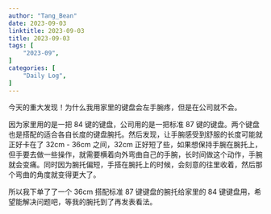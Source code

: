 ```yaml
---
author: "Tang_Bean"
date: 2023-09-03
linktitle: 2023-09-03
title: 2023-09-03
tags: [
    "2023-09",
]
categories: [
    "Daily Log",
]
---
```


今天的重大发现！为什么我用家里的键盘会左手腕疼，但是在公司就不会。

因为家里用的是一把 84 键的键盘，公司用的是一把标准 87 键的键盘。两个键盘也是搭配的适合各自长度的键盘腕托。然后发现，让手腕感受到舒服的长度可能就正好卡在了 32cm - 36cm 之间，32cm 正好短了些，如果想保持手腕在腕托上，但手要去做一些操作，就需要横着向外弯曲自己的手腕，长时间做这个动作，手腕就会变痛。同时因为腕托偏短，手搭在腕托上的时候，会刻意的往里收着，然后那个弯曲的角度就变得更大了。

所以我下单了了一个 36cm 搭配标准 87 键键盘的腕托给家里的 84 键键盘用，希望能解决问题吧，等我的腕托到了再发表看法。



